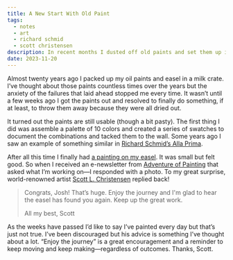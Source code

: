 ```yaml
---
title: A New Start With Old Paint
tags:
  - notes
  - art
  - richard schmid
  - scott christensen
description: In recent months I dusted off old paints and set them up in a corner in my basement. 
date: 2023-11-20
---
```

Almost twenty years ago I packed up my oil paints and easel in a milk crate. I’ve thought about those paints countless times over the years but the anxiety of the failures that laid ahead stopped me every time. It wasn’t until a few weeks ago I got the paints out and resolved to finally do something, if at least, to throw them away because they were all dried out. 

It turned out the paints are still usable (though a bit pasty). The first thing I did was assemble a palette of 10 colors and created a series of swatches to document the combinations and tacked them to the wall. Some years ago I saw an example of something similar in [Richard Schmid’s Alla Prima](https://www.richardschmid.com/). 

After all this time I finally had [a painting on my easel](/art/second-march-at-jester/). It was small but felt good. So when I received an e-newsletter from [Adventure of Painting](http://www.adventureofpainting.com/) that asked what I’m working on—I responded with a photo. To my great surprise, world-renowned artist [Scott L. Christensen](https://www.christensenstudio.com/) replied back! 

>Congrats, Josh! That’s huge. Enjoy the journey and I'm glad to hear the easel has found you again. Keep up the great work.
>
>All my best,
>Scott 

As the weeks have passed I’d like to say I’ve painted every day but that’s just not true. I’ve been discouraged but his advice is something I’ve thought about a lot. “Enjoy the journey” is a great encouragement and a reminder to keep moving and keep making—regardless of outcomes. Thanks, Scott.